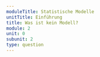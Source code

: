 ```yaml
---
moduleTitle: Statistische Modelle
unitTitle: Einführung
title: Was ist kein Modell? 
module: 2
unit: 0
subunit: 2
type: question
---
```


<multiplechoice question="Welches dieser Beispiele ist kein statistisches Modell?"></multiplechoice>